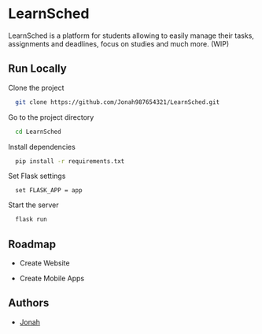 
# LearnSched

LearnSched is a platform for students allowing to easily manage their tasks, assignments and deadlines, focus on studies and much more. (WIP)

## Run Locally

Clone the project

```bash
  git clone https://github.com/Jonah987654321/LearnSched.git
```

Go to the project directory

```bash
  cd LearnSched
```

Install dependencies

```bash
  pip install -r requirements.txt
```

Set Flask settings

```
  set FLASK_APP = app
```

Start the server

```bash
  flask run
```


## Roadmap

- Create Website

- Create Mobile Apps


## Authors

- [Jonah](https://www.github.com/Jonah987654321)

